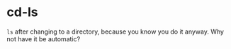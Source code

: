 # cd-ls

`ls` after changing to a directory, because you know you do it anyway. Why not have it be automatic?
